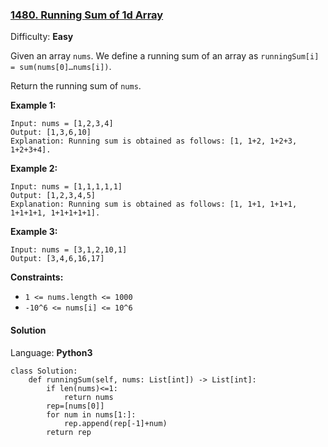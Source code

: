### [1480\. Running Sum of 1d Array](https://leetcode.com/problems/running-sum-of-1d-array/)

Difficulty: **Easy**


Given an array `nums`. We define a running sum of an array as `runningSum[i] = sum(nums[0]…nums[i])`.

Return the running sum of `nums`.

**Example 1:**

```
Input: nums = [1,2,3,4]
Output: [1,3,6,10]
Explanation: Running sum is obtained as follows: [1, 1+2, 1+2+3, 1+2+3+4].
```

**Example 2:**

```
Input: nums = [1,1,1,1,1]
Output: [1,2,3,4,5]
Explanation: Running sum is obtained as follows: [1, 1+1, 1+1+1, 1+1+1+1, 1+1+1+1+1].
```

**Example 3:**

```
Input: nums = [3,1,2,10,1]
Output: [3,4,6,16,17]
```

**Constraints:**

*   `1 <= nums.length <= 1000`
*   `-10^6 <= nums[i] <= 10^6`


#### Solution

Language: **Python3**

```python3
class Solution:
    def runningSum(self, nums: List[int]) -> List[int]:
        if len(nums)<=1:
            return nums
        rep=[nums[0]]
        for num in nums[1:]:
            rep.append(rep[-1]+num)
        return rep
```